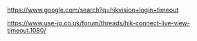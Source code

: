 https://www.google.com/search?q=hikvision+login+timeout

https://www.use-ip.co.uk/forum/threads/hik-connect-live-view-timeout.1080/
